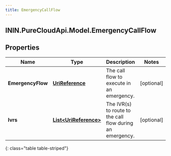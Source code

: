 ```yaml
---
title: EmergencyCallFlow
---
```

## ININ.PureCloudApi.Model.EmergencyCallFlow

## Properties

|Name | Type | Description | Notes|
|------------ | ------------- | ------------- | -------------|
| **EmergencyFlow** | [**UriReference**](UriReference.html) | The call flow to execute in an emergency. | [optional] |
| **Ivrs** | [**List&lt;UriReference&gt;**](UriReference.html) | The IVR(s) to route to the call flow during an emergency. | [optional] |
{: class="table table-striped"}



